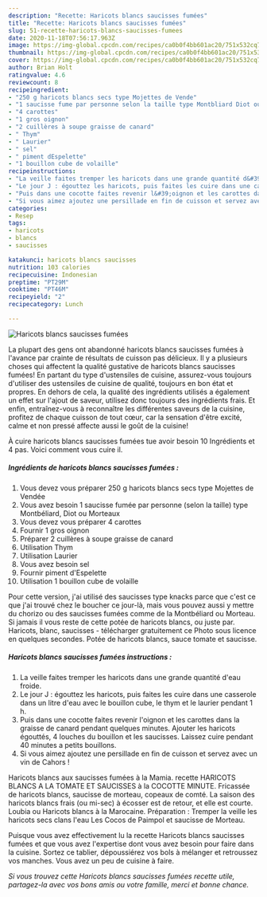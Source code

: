 ```yaml
---
description: "Recette: Haricots blancs saucisses fumées"
title: "Recette: Haricots blancs saucisses fumées"
slug: 51-recette-haricots-blancs-saucisses-fumees
date: 2020-11-18T07:56:17.963Z
image: https://img-global.cpcdn.com/recipes/ca0b0f4bb601ac20/751x532cq70/haricots-blancs-saucisses-fumees-photo-principale-de-la-recette.jpg
thumbnail: https://img-global.cpcdn.com/recipes/ca0b0f4bb601ac20/751x532cq70/haricots-blancs-saucisses-fumees-photo-principale-de-la-recette.jpg
cover: https://img-global.cpcdn.com/recipes/ca0b0f4bb601ac20/751x532cq70/haricots-blancs-saucisses-fumees-photo-principale-de-la-recette.jpg
author: Brian Holt
ratingvalue: 4.6
reviewcount: 8
recipeingredient:
- "250 g haricots blancs secs type Mojettes de Vende"
- "1 saucisse fume par personne selon la taille type Montbliard Diot ou Morteaux"
- "4 carottes"
- "1 gros oignon"
- "2 cuillères à soupe graisse de canard"
- " Thym"
- " Laurier"
- " sel"
- " piment dEspelette"
- "1 bouillon cube de volaille"
recipeinstructions:
- "La veille faites tremper les haricots dans une grande quantité d&#39;eau froide."
- "Le jour J : égouttez les haricots, puis faites les cuire dans une casserole dans un litre d&#39;eau avec le bouillon cube, le thym et le laurier pendant 1 h."
- "Puis dans une cocotte faites revenir l&#39;oignon et les carottes dans la graisse de canard pendant quelques minutes. Ajouter les haricots égouttés, 4 louches du bouillon et les saucisses. Laissez cuire pendant 40 minutes a petits bouillons."
- "Si vous aimez ajoutez une persillade en fin de cuisson et servez avec un vin de Cahors !"
categories:
- Resep
tags:
- haricots
- blancs
- saucisses

katakunci: haricots blancs saucisses 
nutrition: 103 calories
recipecuisine: Indonesian
preptime: "PT29M"
cooktime: "PT46M"
recipeyield: "2"
recipecategory: Lunch

---
```



![Haricots blancs saucisses fumées](https://img-global.cpcdn.com/recipes/ca0b0f4bb601ac20/751x532cq70/haricots-blancs-saucisses-fumees-photo-principale-de-la-recette.jpg)

La plupart des gens ont abandonné haricots blancs saucisses fumées à l'avance par crainte de résultats de cuisson pas délicieux. Il y a plusieurs choses qui affectent la qualité gustative de haricots blancs saucisses fumées! En partant du type d'ustensiles de cuisine, assurez-vous toujours d'utiliser des ustensiles de cuisine de qualité, toujours en bon état et propres. En dehors de cela, la qualité des ingrédients utilisés a également un effet sur l'ajout de saveur, utilisez donc toujours des ingrédients frais. Et enfin, entraînez-vous à reconnaître les différentes saveurs de la cuisine, profitez de chaque cuisson de tout cœur, car la sensation d'être excité, calme et non pressé affecte aussi le goût de la cuisine!

<!--inarticleads1-->

À cuire haricots blancs saucisses fumées tue avoir besoin 10 Ingrédients et 4 pas. Voici comment vous cuire il.

##### Ingrédients de haricots blancs saucisses fumées :

1. Vous devez vous préparer 250 g haricots blancs secs type Mojettes de Vendée
1. Vous avez besoin 1 saucisse fumée par personne (selon la taille) type Montbéliard, Diot ou Morteaux
1. Vous devez vous préparer 4 carottes
1. Fournir 1 gros oignon
1. Préparer 2 cuillères à soupe graisse de canard
1. Utilisation  Thym
1. Utilisation  Laurier
1. Vous avez besoin  sel
1. Fournir  piment d&#39;Espelette
1. Utilisation 1 bouillon cube de volaille


Pour cette version, j&#39;ai utilisé des saucisses type knacks parce que c&#39;est ce que j&#39;ai trouvé chez le boucher ce jour-là, mais vous pouvez aussi y mettre du chorizo ou des saucisses fumées comme de la Montbéliard ou Morteau. Si jamais il vous reste de cette potée de haricots blancs, ou juste par. Haricots, blanc, saucisses - télécharger gratuitement ce Photo sous licence en quelques secondes. Potée de haricots blancs, sauce tomate et saucisse. 

<!--inarticleads2-->

##### Haricots blancs saucisses fumées instructions :

1. La veille faites tremper les haricots dans une grande quantité d&#39;eau froide.
1. Le jour J : égouttez les haricots, puis faites les cuire dans une casserole dans un litre d&#39;eau avec le bouillon cube, le thym et le laurier pendant 1 h.
1. Puis dans une cocotte faites revenir l&#39;oignon et les carottes dans la graisse de canard pendant quelques minutes. Ajouter les haricots égouttés, 4 louches du bouillon et les saucisses. Laissez cuire pendant 40 minutes a petits bouillons.
1. Si vous aimez ajoutez une persillade en fin de cuisson et servez avec un vin de Cahors !


Haricots blancs aux saucisses fumées à la Mamia. recette HARICOTS BLANCS A LA TOMATE ET SAUCISSES à la COCOTTE MINUTE. Fricassée de haricots blancs, saucisse de morteau, copeaux de comté. La saison des haricots blancs frais (ou mi-sec) à écosser est de retour, et elle est courte. Loubia ou Haricots blancs à la Marocaine. Préparation : Tremper la veille les haricots secs clans l&#39;eau Les Cocos de Paimpol et saucisse de Morteau. 

<!--inarticleads1-->

<p>
Puisque vous avez effectivement lu la recette Haricots blancs saucisses fumées et que vous avez l'expertise dont vous avez besoin pour faire dans la cuisine. Sortez ce tablier, dépoussiérez vos bols à mélanger et retroussez vos manches. Vous avez un peu de cuisine à faire.
</p>

<p>
<i>Si vous trouvez cette Haricots blancs saucisses fumées recette utile, partagez-la avec vos bons amis ou votre famille, merci et bonne chance.</i>
</p>
